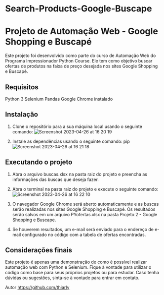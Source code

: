 # Search-Products-Google-Buscape

# Projeto de Automação Web - Google Shopping e Buscapé

Este projeto foi desenvolvido como parte do curso de Automação Web do Programa Impressionador Python Course. Ele tem como objetivo buscar ofertas de produtos na faixa de preço desejada nos sites Google Shopping e Buscapé.

## Requisitos

Python 3
Selenium
Pandas
Google Chrome instalado

## Instalação

1. Clone o repositório para a sua máquina local usando o seguinte comando:
![Screenshot 2023-04-26 at 16 20 19](https://user-images.githubusercontent.com/13594903/234680701-7f1a5bb2-08a6-4856-b14e-5c54ec88d6bd.png)


2. Instale as dependências usando o seguinte comando:
pip![Screenshot 2023-04-26 at 16 21 18](https://user-images.githubusercontent.com/13594903/234680914-70da7732-4dbb-4356-a425-f8fd4d5d512c.png)


## Executando o projeto

1. Abra o arquivo buscas.xlsx na pasta raiz do projeto e preencha as informações das buscas que deseja fazer.

2. Abra o terminal na pasta raiz do projeto e execute o seguinte comando:
![Screenshot 2023-04-26 at 16 22 10](https://user-images.githubusercontent.com/13594903/234681082-00e4fd3d-b7f1-4c93-bb2c-47ac228a13df.png)

3. O navegador Google Chrome será aberto automaticamente e as buscas serão realizadas nos sites Google Shopping e Buscapé. Os resultados serão salvos em um arquivo PYofertas.xlsx na pasta Projeto 2 - Google Shopping e Buscape.

4. Se houverem resultados, um e-mail será enviado para o endereço de e-mail configurado no código com a tabela de ofertas encontradas.

## Considerações finais

Este projeto é apenas uma demonstração de como é possível realizar automação web com Python e Selenium. Fique à vontade para utilizar o código como base para seus próprios projetos ou para estudar. Caso tenha dúvidas ou sugestões, sinta-se à vontade para entrar em contato.

Autor
https://github.com/thiarly
